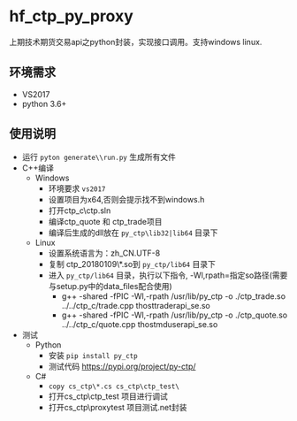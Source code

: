 # hf_ctp_py_proxy
上期技术期货交易api之python封装，实现接口调用。支持windows linux.

## 环境需求
* VS2017
* python 3.6+

## 使用说明
* 运行 `pyton generate\\run.py` 生成所有文件
* C++编译
    * Windows
        * 环境要求 `vs2017`
        * 设置项目为x64,否则会提示找不到windows.h
        * 打开ctp_c\\ctp.sln
        * 编译ctp_quote 和 ctp_trade项目
        * 编译后生成的dll放在 `py_ctp\lib32|lib64` 目录下
    * Linux
        * 设置系统语言为：zh_CN.UTF-8
        * 复制 ctp_20180109\\*.so到 `py_ctp/lib64` 目录下
        * 进入 `py_ctp/lib64` 目录，执行以下指令, -Wl,rpath=指定so路径(需要与setup.py中的data_files配合使用)
            * g++ -shared -fPIC -Wl,-rpath /usr/lib/py_ctp -o ./ctp_trade.so ../../ctp_c/trade.cpp thosttraderapi_se.so
            * g++ -shared -fPIC -Wl,-rpath /usr/lib/py_ctp -o ./ctp_quote.so ../../ctp_c/quote.cpp  thostmduserapi_se.so
* 测试
    * Python
        * 安装 `pip install py_ctp`
        * 测试代码 https://pypi.org/project/py-ctp/
    * C#
        * `copy cs_ctp\*.cs cs_ctp\ctp_test\`
        * 打开cs_ctp\ctp_test 项目进行调试
        * 打开cs_ctp\proxytest 项目测试.net封装

